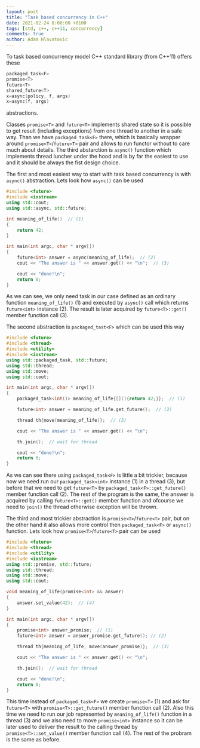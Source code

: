 ```yaml
---
layout: post
title: "Task based concurrency in C++"
date: 2021-02-24 8:00:00 +0100
tags: [std, c++, c++11, concurrency]
comments: true
author: Adam Hlavatovic
---
```


To task based concurrency model C++ standard library (from C++11) offers these

```c++
packaged_task<F>
promise<T>
future<T>
shared_future<T>
x=async(policy, f, args)
x=async(f, args)
```

abstractions.

Classes `promise<T>` and `future<T>` implements shared state so it is possible to get result (including exceptions) from one thread to another in a safe way. Than we have `packaged_task<F>` there, which is basically wrapper around `promise<T>`/`future<T>` pair and allows to run functor without to care much about details. The third abstarction is `async()` function which implements thread luncher under the hood and is by far the easiest to use and it should be always the fist design choice.

The first and most easiest way to start with task based concurrency is with `async()` abstraction. Lets look how `async()` can be used

```c++
#include <future>
#include <iostream>
using std::cout;
using std::async, std::future;

int meaning_of_life()  // (1)
{
	return 42;
}

int main(int argc, char * argv[])
{
	future<int> answer = async(meaning_of_life);  // (2)
	cout << "The answer is " << answer.get() << "\n";  // (3)

	cout << "done!\n";
	return 0;
}
```

As we can see, we only need task in our case defined as an ordinary function `meaning_of_life()` (1) and executed by `async()` call which returns `future<int>` instance (2). The result is later acquired by `future<T>::get()` member function call (3).

The second abstraction is `packaged_tast<F>` which can be used this way

```c++
#include <future>
#include <thread>
#include <utility>
#include <iostream>
using std::packaged_task, std::future;
using std::thread;
using std::move;
using std::cout;

int main(int argc, char * argv[])
{
	packaged_task<int()> meaning_of_life{[](){return 42;}};  // (1)

	future<int> answer = meaning_of_life.get_future();  // (2)

	thread th{move(meaning_of_life)};  // (3)

	cout << "The answer is " << answer.get() << "\n";

	th.join();  // wait for thread

	cout << "done!\n";
	return 0;
}
```

As we can see there using `packaged_task<F>` is little a bit trickier, because now we need run our `packaged_task<int>` instance (1) in a thread (3), but before that we need to get `future<T>` by `packaged_task<F>::get_future()` member function call (2). The rest of the program is the same, the answer is acquired by calling `future<T>::get()` member function and ofcourse we need to `join()` the thread otherwise exception will be thrown.

The third and most trickier abstraction is `promise<T>`/`future<T>` pair, but on the other hand it also allows more control then `packaged_task<F>` or `async()` function. Lets look how `promise<T>`/`future<T>` pair can be used

```c++
#include <future>
#include <thread>
#include <utility>
#include <iostream>
using std::promise, std::future;
using std::thread;
using std::move;
using std::cout;

void meaning_of_life(promise<int> && answer)
{
	answer.set_value(42);  // (4)
}

int main(int argc, char * argv[])
{
	promise<int> answer_promise;  // (1)
	future<int> answer = answer_promise.get_future(); // (2)

	thread th{meaning_of_life, move(answer_promise)};  // (3)

	cout << "The answer is " << answer.get() << "\n";

	th.join();  // wait for thread

	cout << "done!\n";
	return 0;
}
```

This time instead of `packaged_task<F>` we create `promise<T>` (1) and ask for `future<T>` with `promise<T>::get_future()` member function call (2). Also this time we need to run our job represented by `meaning_of_life()` function in a thread (3) and we also need to move `promise<int>` instance so it can be later used to deliver the result to the calling thread by `promise<T>::set_value()` member function call (4). The rest of the probram is the same as before.
